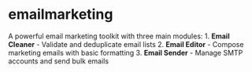# emailmarketing
A powerful email marketing toolkit with three main modules: 1. **Email Cleaner** - Validate and deduplicate email lists 2. **Email Editor** - Compose marketing emails with basic formatting 3. **Email Sender** - Manage SMTP accounts and send bulk emails
